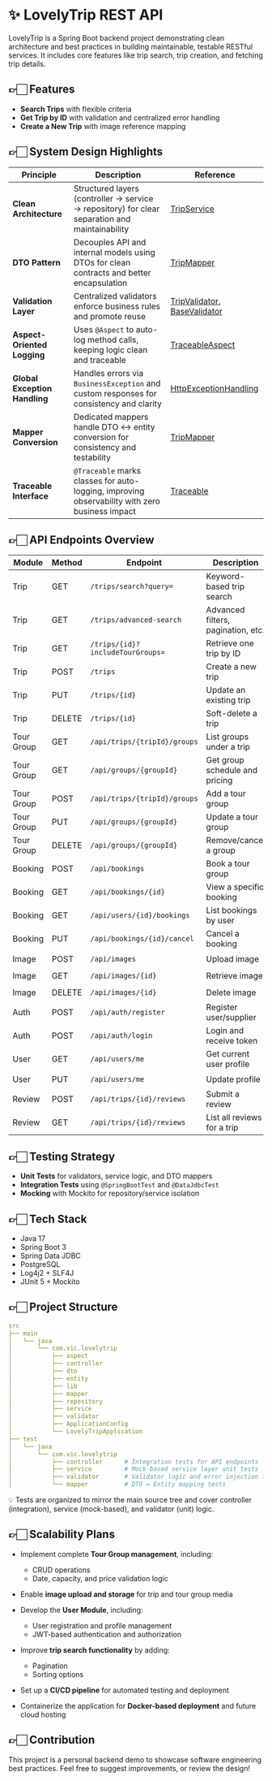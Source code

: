 # ✨ LovelyTrip REST API

LovelyTrip is a Spring Boot backend project demonstrating clean architecture and best practices in building maintainable, testable RESTful services. It includes core features like trip search, trip creation, and fetching trip details.


## 👉🏻 Features

-  **Search Trips** with flexible criteria
-  **Get Trip by ID** with validation and centralized error handling
-  **Create a New Trip** with image reference mapping



## 👉🏻 System Design Highlights

| Principle                     | Description                                                                                      | Reference                                                                                          |
|-------------------------------|--------------------------------------------------------------------------------------------------|----------------------------------------------------------------------------------------------------|
| **Clean Architecture**        | Structured layers (controller → service → repository) for clear separation and maintainability   | [TripService](../service/TripServiceImpl.java)                                                     |
| **DTO Pattern**               | Decouples API and internal models using DTOs for clean contracts and better encapsulation        | [TripMapper](../dto/TripCreateRequest.java)                                                        |
| **Validation Layer**          | Centralized validators enforce business rules and promote reuse                                  | [TripValidator](../validator/TripValidator.java), [BaseValidator](../validator/BaseValidator.java) |
| **Aspect-Oriented Logging**   | Uses `@Aspect` to auto-log method calls, keeping logic clean and traceable                       | [TraceableAspect](../aspect/TraceableAspect.java)                                                  |
| **Global Exception Handling** | Handles errors via `BusinessException` and custom responses for consistency and clarity          | [HttpExceptionHandling](../aspect/HttpExceptionHandlingAspect.java)                                |
| **Mapper Conversion**         | Dedicated mappers handle DTO ↔ entity conversion for consistency and testability                 | [TripMapper](../mapper/TripMapper.java)                                                            |
| **Traceable Interface**       | `@Traceable` marks classes for auto-logging, improving observability with zero business impact   | [Traceable](../lib/Traceable.java)                                                                 |


## 👉🏻 API Endpoints Overview

| Module     | Method   | Endpoint                         | Description                        | Status          |
|------------|----------|----------------------------------|------------------------------------|-----------------|
| Trip       | GET      | `/trips/search?query=`           | Keyword-based trip search          | ✅ Completed     |
| Trip       | GET      | `/trips/advanced-search`         | Advanced filters, pagination, etc. | 🛠️ In Progress |
| Trip       | GET      | `/trips/{id}?includeTourGroups=` | Retrieve one trip by ID            | ✅ Completed     |
| Trip       | POST     | `/trips`                         | Create a new trip                  | ✅ Completed     |
| Trip       | PUT      | `/trips/{id}`                    | Update an existing trip            | 🕐 Planned      |
| Trip       | DELETE   | `/trips/{id}`                    | Soft-delete a trip                 | 🕐 Planned      |
| Tour Group | GET      | `/api/trips/{tripId}/groups`     | List groups under a trip           | 🕐 Planned      |
| Tour Group | GET      | `/api/groups/{groupId}`          | Get group schedule and pricing     | 🕐 Planned      |
| Tour Group | POST     | `/api/trips/{tripId}/groups`     | Add a tour group                   | 🕐 Planned      |
| Tour Group | PUT      | `/api/groups/{groupId}`          | Update a tour group                | 🕐 Planned      |
| Tour Group | DELETE   | `/api/groups/{groupId}`          | Remove/cancel a group              | 🕐 Planned      |
| Booking    | POST     | `/api/bookings`                  | Book a tour group                  | 🕐 Planned      |
| Booking    | GET      | `/api/bookings/{id}`             | View a specific booking            | 🕐 Planned      |
| Booking    | GET      | `/api/users/{id}/bookings`       | List bookings by user              | 🕐 Planned      |
| Booking    | PUT      | `/api/bookings/{id}/cancel`      | Cancel a booking                   | 🕐 Planned      |
| Image      | POST     | `/api/images`                    | Upload image                       | 🕐 Planned      |
| Image      | GET      | `/api/images/{id}`               | Retrieve image                     | 🕐 Planned      |
| Image      | DELETE   | `/api/images/{id}`               | Delete image                       | 🕐 Planned      |
| Auth       | POST     | `/api/auth/register`             | Register user/supplier             | 🕐 Planned      |
| Auth       | POST     | `/api/auth/login`                | Login and receive token            | 🕐 Planned      |
| User       | GET      | `/api/users/me`                  | Get current user profile           | 🕐 Planned      |
| User       | PUT      | `/api/users/me`                  | Update profile                     | 🕐 Planned      |
| Review     | POST     | `/api/trips/{id}/reviews`        | Submit a review                    | 🕐 Planned      |
| Review     | GET      | `/api/trips/{id}/reviews`        | List all reviews for a trip        | 🕐 Planned      |




## 👉🏻 Testing Strategy

* **Unit Tests** for validators, service logic, and DTO mappers
* **Integration Tests** using `@SpringBootTest` and `@DataJdbcTest`
* **Mocking** with Mockito for repository/service isolation



## 👉🏻 Tech Stack

* Java 17
* Spring Boot 3
* Spring Data JDBC
* PostgreSQL
* Log4j2 + SLF4J
* JUnit 5 + Mockito



## 👉🏻 Project Structure

```yml
src
├── main
│   └── java
│       └── com.vic.lovelytrip
│           ├── aspect
│           ├── controller
│           ├── dto
│           ├── entity
│           ├── lib
│           ├── mapper
│           ├── repository
│           ├── service
│           ├── validator
│           ├── ApplicationConfig
│           └── LovelyTripApplication
├── test
│   └── java
│       └── com.vic.lovelytrip
│           ├── controller      # Integration tests for API endpoints
│           ├── service         # Mock-based service layer unit tests
│           ├── validator       # Validator logic and error injection tests
│           └── mapper          # DTO ↔ Entity mapping tests


```

💡 Tests are organized to mirror the main source tree and cover controller (integration), service (mock-based), and validator (unit) logic.




## 👉🏻 Scalability Plans

* Implement complete **Tour Group management**, including:
  * CRUD operations
  * Date, capacity, and price validation logic

* Enable **image upload and storage** for trip and tour group media

* Develop the **User Module**, including:
  * User registration and profile management
  * JWT-based authentication and authorization

* Improve **trip search functionality** by adding:
  * Pagination
  * Sorting options

* Set up a **CI/CD pipeline** for automated testing and deployment

* Containerize the application for **Docker-based deployment** and future cloud hosting


## 👉🏻 Contribution

This project is a personal backend demo to showcase software engineering best practices. Feel free to suggest improvements, or review the design!
